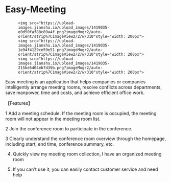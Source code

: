 # Easy-Meeting


<figure class="third">

    <img src="https://upload-images.jianshu.io/upload_images/1419035-e0d50faf88c89a4f.png?imageMogr2/auto-orient/strip%7CimageView2/2/w/310"style="width: 200px">
    <img src="https://upload-images.jianshu.io/upload_images/1419035-1e94f4129ce59e51.png?imageMogr2/auto-orient/strip%7CimageView2/2/w/310"style="width: 200px">
    <img src="https://upload-images.jianshu.io/upload_images/1419035-215be5404eb7d39b.png?imageMogr2/auto-orient/strip%7CimageView2/2/w/310"style="width: 200px">
    
</figure>


Easy meeting is an application that helps companies or companies intelligently arrange meeting rooms, resolve conflicts across departments, save manpower, time and costs, and achieve efficient office work. 


【Features】

 1 Add a meeting schedule. If the meeting room is occupied, the meeting room will not appear in the meeting room list.  

 2 Join the conference room to participate in the conference. 

 3 Clearly understand the conference room overview through the homepage, including start, end time, conference summary, etc. 
 
 4. Quickly view my meeting room collection, I have an organized meeting room

 5. If you can't use it, you can easily contact customer service and need help
